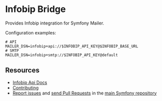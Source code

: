 Infobip Bridge
==============

Provides Infobip integration for Symfony Mailer.

Configuration examples:

```dotenv
# API
MAILER_DSN=infobip+api://$INFOBIP_API_KEY@$INFOBIP_BASE_URL
# SMTP
MAILER_DSN=infobip+smtp://$INFOBIP_API_KEY@default
```

Resources
---------
* [Infobip Api Docs](https://www.infobip.com/docs/api#channels/email)
* [Contributing](https://symfony.com/doc/current/contributing/index.html)
* [Report issues](https://github.com/symfony/symfony/issues) and
  [send Pull Requests](https://github.com/symfony/symfony/pulls)
  in the [main Symfony repository](https://github.com/symfony/symfony)
